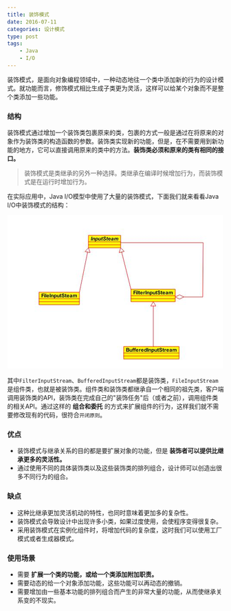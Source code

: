 ```yaml
---
title: 装饰模式
date: 2016-07-11
categories: 设计模式
type: post
tags:
    - Java
    - I/O
---
```


装饰模式，是面向对象编程领域中，一种动态地往一个类中添加新的行为的设计模式。就功能而言，修饰模式相比生成子类更为灵活，这样可以给某个对象而不是整个类添加一些功能。

<!--more-->

### 结构

装饰模式通过增加一个装饰类包裹原来的类，包裹的方式一般是通过在将原来的对象作为装饰类的构造函数的参数。装饰类实现新的功能，但是，在不需要用到新功能的地方，它可以直接调用原来的类中的方法。**装饰类必须和原来的类有相同的接口。**

> 装饰模式是类继承的另外一种选择。类继承在编译时候增加行为，而装饰模式是在运行时增加行为。

在实际应用中，Java I/O模型中使用了大量的装饰模式，下面我们就来看看Java I/O中装饰模式的结构：

![](pattern-decorator.jpg)

其中`FilterInputStream`、`BufferedInputStream`都是装饰类，`FileInputStream`是组件类，也就是被装饰类。组件类和装饰类都继承自一个相同的祖先类，客户端调用装饰类的API，装饰类在完成自己的"装饰任务"后（或者之前），调用组件类的相关API。通过这样的 **组合和委托** 的方式来扩展组件的行为，这样我们就不需要修改现有的代码，很符合`开闭原则`。

### 优点

  - 装饰模式与继承关系的目的都是要扩展对象的功能，但是 **装饰者可以提供比继承更多的灵活性。**
  - 通过使用不同的具体装饰类以及这些装饰类的排列组合，设计师可以创造出很多不同行为的组合。

### 缺点

  - 这种比继承更加灵活机动的特性，也同时意味着更加多的复杂性。
  - 装饰模式会导致设计中出现许多小类，如果过度使用，会使程序变得很复杂。
  - 采用装饰模式在实例化组件时，将增加代码的复杂度，这时我们可以使用工厂模式或者生成器模式。

### 使用场景

  - 需要 **扩展一个类的功能，或给一个类添加附加职责。**
  - 需要动态的给一个对象添加功能，这些功能可以再动态的撤销。
  - 需要增加由一些基本功能的排列组合而产生的非常大量的功能，从而使继承关系变的不现实。
